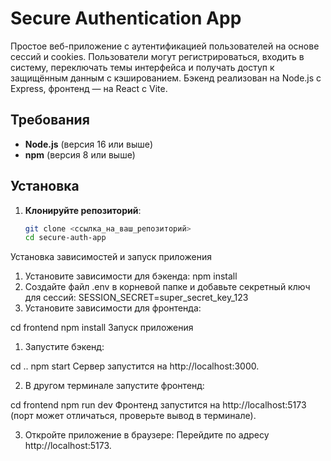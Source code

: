 # Secure Authentication App

Простое веб-приложение с аутентификацией пользователей на основе сессий и cookies. Пользователи могут регистрироваться, входить в систему, переключать темы интерфейса и получать доступ к защищённым данным с кэшированием. Бэкенд реализован на Node.js с Express, фронтенд — на React с Vite.

## Требования

- **Node.js** (версия 16 или выше)
- **npm** (версия 8 или выше)

## Установка

1. **Клонируйте репозиторий**:
   ```bash
   git clone <ссылка_на_ваш_репозиторий>
   cd secure-auth-app
Установка зависимостей и запуск приложения
1. Установите зависимости для бэкенда:
npm install
2. Создайте файл .env в корневой папке и добавьте секретный ключ для сессий:
SESSION_SECRET=super_secret_key_123
3. Установите зависимости для фронтенда:

cd frontend
npm install
Запуск приложения
1. Запустите бэкенд:

cd ..
npm start
Сервер запустится на http://localhost:3000.

2. В другом терминале запустите фронтенд:

cd frontend
npm run dev
Фронтенд запустится на http://localhost:5173 (порт может отличаться, проверьте вывод в терминале).

3. Откройте приложение в браузере:
Перейдите по адресу http://localhost:5173.